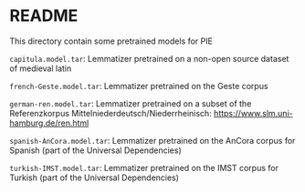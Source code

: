 # README

This directory contain some pretrained models for PIE

`capitula.model.tar`: Lemmatizer pretrained on a non-open source dataset of medieval latin

`french-Geste.model.tar`: Lemmatizer pretrained on the Geste corpus

`german-ren.model.tar`: Lemmatizer pretrained on a subset of the Referenzkorpus Mittelniederdeutsch/Niederrheinisch: https://www.slm.uni-hamburg.de/ren.html

`spanish-AnCora.model.tar`: Lemmatizer pretrained on the AnCora corpus for Spanish (part of the Universal Dependencies)

`turkish-IMST.model.tar`: Lemmatizer pretrained on the IMST corpus for Turkish (part of the Universal Dependencies)
